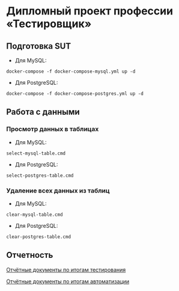 # Дипломный проект профессии «Тестировщик»

## Подготовка SUT

- Для MySQL:

```docker-compose -f docker-compose-mysql.yml up -d```

- Для PostgreSQL:

```docker-compose -f docker-compose-postgres.yml up -d```

## Работа с данными

### Просмотр данных в таблицах 

- Для MySQL:

```select-mysql-table.cmd```

- Для PostgreSQL:

```select-postgres-table.cmd```

### Удаление всех данных из таблиц 

- Для MySQL:

```clear-mysql-table.cmd```

- Для PostgreSQL:

```clear-postgres-table.cmd```

## Отчетность

[Отчётные документы по итогам тестирования](https://github.com/pava-14/qadplm/blob/master/Report.md)

[Отчётные документы по итогам автоматизации](https://github.com/pava-14/qadplm/blob/master/Summary.md)
